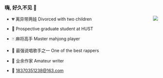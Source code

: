 ### 嗨, 好久不见 👋


<a href="https://github.com/bubbliiiing">
<img align="right" src="https://github-readme-stats.vercel.app/api?username=DingjieFu&theme=dracula&hide_title=true&show_icons=true&icon_color=a7535a&text_color=c0c4c3&bg_color=ffffff">
</a>

- :broken_heart: 离异带两娃 Divorced with two children
- :school: Prospective graduate student at HUST


- :mahjong: 麻将高手 Master mahjong player
- :microphone: 最强说唱歌手之一 One of the best rappers

- :scroll: 业余作家 Amateur writer
- :e-mail: 18370351238@163.com
